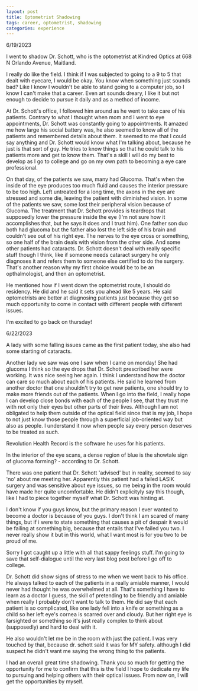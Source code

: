 ```yaml
---
layout: post
title: Optometrist Shadowing
tags: career, optometrist, shadowing
categories: experience
---
```


6/19/2023

I went to shadow Dr. Schott, who is the optometrist at Kindred Optics at 668 N Orlando Avenue, Maitland. 

I really do like the field. I think if I was subjected to going to a 9 to 5 that dealt with eyecare, I would be okay. You know when something just sounds bad? Like I know I wouldn't be able to stand going to a computer job, so I know I can't make that a career. Even art sounds dreary, I like it but not enough to decide to pursue it daily and as a method of income. 

At Dr. Schott's office, I followed him around as he went to take care of his patients. Contrary to what I thought when mom and I went to eye appointments, Dr. Schott was constantly going to appointments. It amazed me how large his social battery was, he also seemed to know all of the patients and remembered details about them. It seemed to me that I could say anything and Dr. Schott would know what I'm talking about, because he just is that sort of guy. He tries to know things so that he could talk to his patients more and get to know them. That's a skill I will do my best to develop as I go to college and go on my own path to becoming a eye care professional. 

On that day, of the patients we saw, many had Glucoma. That's when the inside of the eye produces too much fluid and causes the interior pressure to be too high. Left untreated for a long time, the axons in the eye are stressed and some die, leaving the patient with diminished vision. In some of the patients we saw, some lost their peripheral vision because of Glucoma. The treatment that Dr. Schott provides is teardrops that supposedly lower the pressure inside the eye (I'm not sure how it accomplishes that, but he says it does and I trust him). One father son duo both had glucoma but the father also lost the left side of his brain and couldn't see out of his right eye. The nerves to the eye cross or something, so one half of the brain deals with vision from the other side. And some other patients had cataracts. Dr. Schott doesn't deal with really specific stuff though I think, like if someone needs cataract surgery he only diagnoses it and refers them to someone else certified to do the surgery. That's another reason why my first choice would be to be an opthalmologist, and then an optometrist. 

He mentioned how if I went down the optometrist route, I should do residency. He did and he said it sets you ahead like 5 years. He said optometrists are better at diagnosing patients just because they get so much opportunity to come in contact with different people with different issues. 

I'm excited to go back on thursday!

6/22/2023

A lady with some falling issues came as the first patient today, she also had some starting of cataracts.

Another lady we saw was one I saw when I came on monday! She had glucoma I think so the eye drops that Dr. Schott prescribed her were working. It was nice seeing her again. I think I understand how the doctor can care so much about each of his patients. He said he learned from another doctor that one shouldn't try to get new patients, one should try to make more friends out of the patients. When I go into the field, I really hope I can develop close bonds with each of the people I see, that they trust me with not only their eyes but other parts of their lives. Although I am not obligated to help them outside of the optical field since that is my job, I hope to not just know those people through a superficial job-oriented way but also as people. I understand it now when people say every person deserves to be treated as such. 

Revolution Health Record is the software he uses for his patients.

In the interior of the eye scans, a dense region of blue is the showtale sign of glucoma forming? - according to Dr. Schott. 

There was one patient that Dr. Schott 'advised' but in reality, seemed to say 'no' about me meeting her. Apparently this patient had a failed LASIK surgery and was sensitive about eye issues, so me being in the room would have made her quite uncomfortable. He didn't explicityly say this though, like I had to piece together myself what Dr. Schott was hinting at.

I don't know if you guys know, but the primary reason I ever wanted to become a doctor is because of you guys. I don't think I am scared of many things, but if i were to state something that causes a pit of despair it would be failing at something big, because that entails that I've failed you two. I never really show it but in this world, what I want most is for you two to be proud of me. 

Sorry I got caught up a little with all that sappy feelings stuff. I'm going to save that self-dialogue until the very last blog post before I go off to college.

Dr. Schott did show signs of stress to me when we went back to his office. He always talked to each of the patients in a really amiable manner, I would never had thought he was overwhelmed at all. That's something I have to learn as a doctor I guess, the skill of pretending to be friendly and amiable when really I probably don't want to talk to them. He did say that each patient is so complicated, like one lady fell into a knife or something as a child so her left eye's cornea is scarred over and cloudy. But her right eye is farsighted or something so it's just really complex to think about (supposedly) and hard to deal with it.

He also wouldn't let me be in the room with just the patient. I was very touched by that, because dr. schott said it was for MY safety. although I did suspect he didn't want me saying the wrong thing to the patients.

I had an overall great time shadowing. Thank you so much for getting the opportunity for me to confirm that this is the field I hope to dedicate my life to pursuing and helping others with their optical issues. From now on, I will get the opportunities by myself.